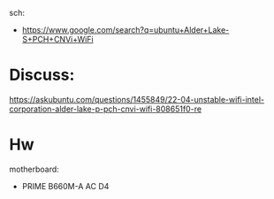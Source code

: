 sch:
- https://www.google.com/search?q=ubuntu+Alder+Lake-S+PCH+CNVi+WiFi

# Discuss:
https://askubuntu.com/questions/1455849/22-04-unstable-wifi-intel-corporation-alder-lake-p-pch-cnvi-wifi-808651f0-re

# Hw
motherboard:
- PRIME B660M-A AC D4
